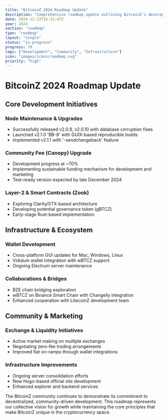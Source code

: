 ```yaml
---
title: "BitcoinZ 2024 Roadmap Update"
description: "Comprehensive roadmap update outlining BitcoinZ's development and community goals"
date: 2024-12-22T16:31:47Z
year: 2024
section: "roadmap"
type: "roadmap"
layout: "single"
status: "in-progress"
progress: 70
tags: ["Development", "Community", "Infrastructure"]
icon: "images/icons/roadmap.svg"
priority: "high"
---
```


# BitcoinZ 2024 Roadmap Update

## Core Development Initiatives

### Node Maintenance & Upgrades
- Successfully released v2.0.9, v2.0.10 with database corruption fixes
- Launched v2.1.0 'BB-8' with GUIX-based reproducible builds
- Implemented v2.1.1 with '-sendchangeback' feature

### Community Fee (Canopy) Upgrade
- Development progress at ~70%
- Implementing sustainable funding mechanism for development and marketing
- Test-ready version expected by late December 2024

### Layer-2 & Smart Contracts (Zook)
- Exploring Clarity/STX-based architecture
- Developing potential governance token (gBTCZ)
- Early-stage Rust-based implementation

## Infrastructure & Ecosystem

### Wallet Development
- Cross-platform GUI updates for Mac, Windows, Linux
- Vidulum wallet integration with wBTCZ support
- Ongoing Electrum server maintenance

### Collaborations & Bridges
- BZE chain bridging exploration
- wBTCZ on Binance Smart Chain with Changelly integration
- Enhanced cooperation with LitecoinZ development team

## Community & Marketing

### Exchange & Liquidity Initiatives
- Active market making on multiple exchanges
- Negotiating zero-fee trading arrangements
- Improved fiat on-ramps through wallet integrations

### Infrastructure Improvements
- Ongoing server consolidation efforts
- New Hugo-based official site development
- Enhanced explorer and backend services

The BitcoinZ community continues to demonstrate its commitment to decentralized, community-driven development. This roadmap represents our collective vision for growth while maintaining the core principles that make BitcoinZ unique in the cryptocurrency space.
